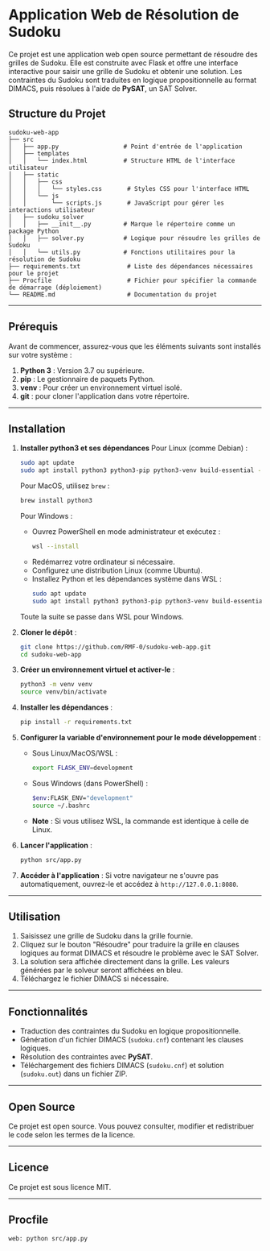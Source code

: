 # Application Web de Résolution de Sudoku

Ce projet est une application web open source permettant de résoudre des grilles de Sudoku. Elle est construite avec Flask et offre une interface interactive pour saisir une grille de Sudoku et obtenir une solution. Les contraintes du Sudoku sont traduites en logique propositionnelle au format DIMACS, puis résolues à l'aide de **PySAT**, un SAT Solver.

## Structure du Projet

```
sudoku-web-app
├── src
│   ├── app.py                  # Point d'entrée de l'application
│   ├── templates
│   │   └── index.html          # Structure HTML de l'interface utilisateur
│   ├── static
│   │   ├── css
│   │   │   └── styles.css       # Styles CSS pour l'interface HTML
│   │   └── js
│   │       └── scripts.js       # JavaScript pour gérer les interactions utilisateur
│   ├── sudoku_solver
│   │   ├── __init__.py         # Marque le répertoire comme un package Python
│   │   ├── solver.py           # Logique pour résoudre les grilles de Sudoku
│   │   └── utils.py            # Fonctions utilitaires pour la résolution de Sudoku
├── requirements.txt             # Liste des dépendances nécessaires pour le projet
├── Procfile                     # Fichier pour spécifier la commande de démarrage (déploiement)
└── README.md                    # Documentation du projet
```

---

## Prérequis

Avant de commencer, assurez-vous que les éléments suivants sont installés sur votre système :

1. **Python 3** : Version 3.7 ou supérieure.
2. **pip** : Le gestionnaire de paquets Python.
3. **venv** : Pour créer un environnement virtuel isolé.
4. **git** : pour cloner l'application dans votre répertoire.

---

## Installation

1. **Installer python3 et ses dépendances**
   Pour Linux (comme Debian) : 
   ```bash
   sudo apt update
   sudo apt install python3 python3-pip python3-venv build-essential -y
   ```

   Pour MacOS, utilisez `brew` :
   ```bash
   brew install python3
   ```

   Pour Windows : 
   - Ouvrez PowerShell en mode administrateur et exécutez :
     ```bash
     wsl --install
     ```
   - Redémarrez votre ordinateur si nécessaire.
   - Configurez une distribution Linux (comme Ubuntu).
   - Installez Python et les dépendances système dans WSL :
     ```bash
     sudo apt update
     sudo apt install python3 python3-pip python3-venv build-essential -y
     ```
   Toute la suite se passe dans WSL pour Windows.

2. **Cloner le dépôt** :
   ```bash
   git clone https://github.com/RMF-0/sudoku-web-app.git
   cd sudoku-web-app
   ```

3. **Créer un environnement virtuel et activer-le** :
   ```bash
   python3 -m venv venv
   source venv/bin/activate
   ```

4. **Installer les dépendances** :
   ```bash
   pip install -r requirements.txt
   ```

5. **Configurer la variable d'environnement pour le mode développement** :
   - Sous Linux/MacOS/WSL :
     ```bash
     export FLASK_ENV=development

     ```
   - Sous Windows (dans PowerShell) :
     ```bash
     $env:FLASK_ENV="development"
     source ~/.bashrc
     ```
   - **Note** : Si vous utilisez WSL, la commande est identique à celle de Linux.

6. **Lancer l'application** :
   ```bash
   python src/app.py
   ```

7. **Accéder à l'application** :
   Si votre navigateur ne s'ouvre pas automatiquement, ouvrez-le et accédez à `http://127.0.0.1:8080`.

---

## Utilisation

1. Saisissez une grille de Sudoku dans la grille fournie.
2. Cliquez sur le bouton "Résoudre" pour traduire la grille en clauses logiques au format DIMACS et résoudre le problème avec le SAT Solver.
3. La solution sera affichée directement dans la grille. Les valeurs générées par le solveur seront affichées en bleu.
4. Téléchargez le fichier DIMACS si nécessaire.

---

## Fonctionnalités

- Traduction des contraintes du Sudoku en logique propositionnelle.
- Génération d'un fichier DIMACS (`sudoku.cnf`) contenant les clauses logiques.
- Résolution des contraintes avec **PySAT**.
- Téléchargement des fichiers DIMACS (`sudoku.cnf`) et solution (`sudoku.out`) dans un fichier ZIP.

---

## Open Source

Ce projet est open source. Vous pouvez consulter, modifier et redistribuer le code selon les termes de la licence.

---

## Licence

Ce projet est sous licence MIT.

---

## Procfile

```
web: python src/app.py
```